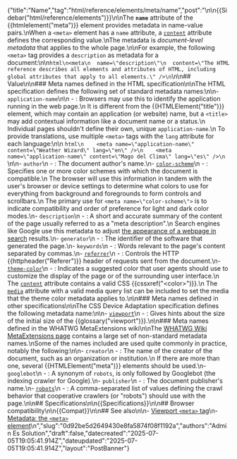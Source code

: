{"title":"Name","tag":"html/reference/elements/meta/name","post":"\n\n{{Sidebar(\"html/reference/elements\")}}\n\nThe **`name`** attribute of the {{htmlelement(\"meta\")}} element provides metadata in name-value pairs.\nWhen a `<meta>` element has a `name` attribute, a [`content`](/blog/Web/HTML/Reference/Elements/meta#content) attribute defines the corresponding value.\nThe metadata is _document-level metadata_ that applies to the whole page.\n\nFor example, the following `<meta>` tag provides a `description` as metadata for a document:\n\n```html\n<meta\n  name=\"description\"\n  content=\"The HTML reference describes all elements and attributes of HTML, including global attributes that apply to all elements.\" />\n```\n\n## Value\n\n### Meta names defined in the HTML specification\n\nThe HTML specification defines the following set of standard metadata names:\n\n- `application-name`\n\n  - : Browsers may use this to identify the application running in the web page.\n    It is different from the {{HTMLElement(\"title\")}} element, which may contain an application (or website) name, but a `<title>` may add contextual information like a document name or a status.\n    Individual pages shouldn't define their own, unique `application-name`.\n    To provide translations, use multiple `<meta>` tags with the `lang` attribute for each language:\n\n    ```html\n    <meta name=\"application-name\" content=\"Weather Wizard\" lang=\"en\" />\n    <meta name=\"application-name\" content=\"Mago del Clima\" lang=\"es\" />\n    ```\n\n- `author`\n  - : The document author's name.\n- [`color-scheme`](/blog/Web/HTML/Reference/Elements/meta/name/color-scheme)\n  - : Specifies one or more color schemes with which the document is compatible.\n    The browser will use this information in tandem with the user's browser or device settings to determine what colors to use for everything from background and foregrounds to form controls and scrollbars.\n    The primary use for `<meta name=\"color-scheme\">` is to indicate compatibility and order of preference for light and dark color modes.\n- `description`\n  - : A short and accurate summary of the content of the page usually referred to as a \"meta description\".\n    Search engines like Google use this metadata to adjust [the appearance of a webpage in search](https://developers.google.com/search/docs/appearance/snippet#meta-descriptions) results.\n- `generator`\n  - : The identifier of the software that generated the page.\n- `keywords`\n  - : Words relevant to the page's content separated by commas.\n- [`referrer`](/blog/Web/HTML/Reference/Elements/meta/name/referrer)\n  - : Controls the HTTP {{httpheader(\"Referer\")}} header of requests sent from the document.\n- [`theme-color`](/blog/Web/HTML/Reference/Elements/meta/name/theme-color)\n  - : Indicates a suggested color that user agents should use to customize the display of the page or of the surrounding user interface.\n    The [`content`](/blog/Web/HTML/Reference/Attributes/content) attribute contains a valid CSS {{cssxref(\"&lt;color&gt;\")}}.\n    The [`media`](/blog/Web/HTML/Reference/Elements/meta#media) attribute with a valid media query list can be included to set the media that the theme color metadata applies to.\n\n### Meta names defined in other specifications\n\nThe CSS Device Adaptation specification defines the following metadata name:\n\n- [`viewport`](/blog/Web/HTML/Reference/Elements/meta/name/viewport)\n  - : Gives hints about the size of the initial size of the {{glossary(\"viewport\")}}.\n\n### Meta names defined in the WHATWG MetaExtensions wiki\n\nThe [WHATWG Wiki MetaExtensions page](https://wiki.whatwg.org/wiki/MetaExtensions) contains a large set of non-standard metadata names.\nSome of the names included are used quite commonly in practice, notably the following:\n\n- `creator`\n  - : The name of the creator of the document, such as an organization or institution.\n    If there are more than one, several {{HTMLElement(\"meta\")}} elements should be used.\n- `googlebot`\n  - : A synonym of `robots`, is only followed by Googlebot (the indexing crawler for Google).\n- `publisher`\n  - : The document publisher's name.\n- [`robots`](/blog/Web/HTML/Reference/Elements/meta/name/robots)\n  - : A comma-separated list of values defining the crawl behavior that cooperative crawlers (or \"robots\") should use with the page.\n\n## Specifications\n\n{{Specifications}}\n\n## Browser compatibility\n\n{{Compat}}\n\n## See also\n\n- [Viewport `<meta>` tag](/blog/Web/HTML/Guides/Viewport_meta_element)\n- [Metadata: the `<meta>` element](/blog/Learn_web_development/Core/Structuring_content/Webpage_metadata#metadata_the_meta_element)\n","slug":"0d92be5d2649430e8fa5874f08f1192a","authors":"Admin Es Solution","draft":false,"datecreated":"2025-07-05T19:05:41.914Z","dateupdated":"2025-07-05T19:05:41.914Z","layout":"PostBanner"}